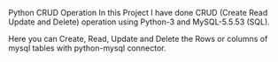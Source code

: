 Python CRUD Operation
In this Project I have done CRUD (Create Read Update and Delete) operation using Python-3 and MySQL-5.5.53 (SQL). 

Here you can Create, Read, Update and Delete the Rows or columns of mysql tables with python-mysql connector.
